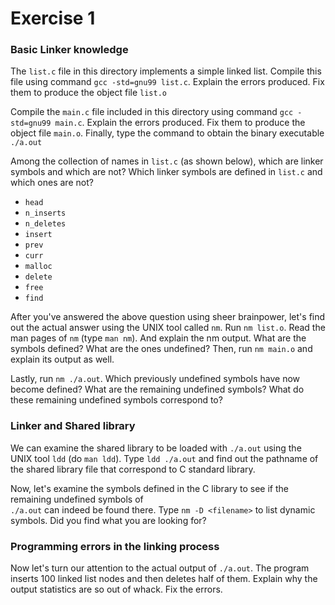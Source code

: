 
# Exercise 1

### Basic Linker knowledge

The `list.c` file in this directory implements a simple linked list. Compile this file using command `gcc -std=gnu99 list.c`. Explain the errors produced.  Fix them to produce the object file `list.o`

Compile the `main.c` file included in this directory using command `gcc -std=gnu99 main.c`.
Explain the errors produced. Fix them to produce the object file `main.o`.
Finally, type the command to obtain the binary executable `./a.out`

Among the collection of names
in `list.c` (as shown below), which are linker symbols and which are not? Which linker
symbols are defined in `list.c` and which ones are not?
* `head`
* `n_inserts`
* `n_deletes`
* `insert`
* `prev`
* `curr`
* `malloc`
* `delete`
* `free`
* `find`

After you've answered the above question using sheer brainpower, let's find out the actual answer 
using the UNIX tool called `nm`. Run `nm list.o`. Read the man pages of `nm` (type `man nm`). 
And explain the nm output.  What are the symbols defined? What are the ones undefined? Then, run `nm main.o` and explain its output as well.

Lastly, run `nm ./a.out`. Which previously undefined symbols have now become defined? What are the remaining undefined symbols? What do these remaining undefined symbols correspond to?

### Linker and Shared library

We can examine the shared library to be loaded with `./a.out` using the UNIX tool `ldd` (do `man ldd`).
Type `ldd ./a.out` and find out the pathname of the shared library file that
correspond to C standard library.

Now, let's examine the symbols defined in the C library to see if the remaining undefined symbols of  
`./a.out` can indeed be found there. Type `nm -D <filename>` to list dynamic symbols.  Did you find what you are looking for?


### Programming errors in the linking process

Now let's turn our attention to the actual output of `./a.out`.  The program inserts 100 linked list nodes and then deletes half of them.  Explain why the output statistics are so out of whack. Fix the errors.
